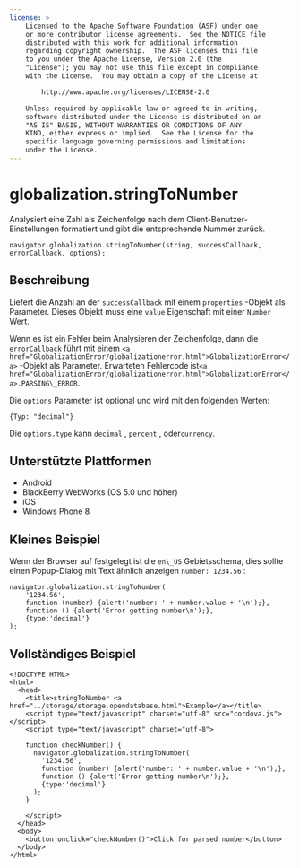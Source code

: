 ```yaml
---
license: >
    Licensed to the Apache Software Foundation (ASF) under one
    or more contributor license agreements.  See the NOTICE file
    distributed with this work for additional information
    regarding copyright ownership.  The ASF licenses this file
    to you under the Apache License, Version 2.0 (the
    "License"); you may not use this file except in compliance
    with the License.  You may obtain a copy of the License at

        http://www.apache.org/licenses/LICENSE-2.0

    Unless required by applicable law or agreed to in writing,
    software distributed under the License is distributed on an
    "AS IS" BASIS, WITHOUT WARRANTIES OR CONDITIONS OF ANY
    KIND, either express or implied.  See the License for the
    specific language governing permissions and limitations
    under the License.
---
```


# globalization.stringToNumber

Analysiert eine Zahl als Zeichenfolge nach dem Client-Benutzer-Einstellungen formatiert und gibt die entsprechende Nummer zurück.

    navigator.globalization.stringToNumber(string, successCallback, errorCallback, options);
    

## Beschreibung

Liefert die Anzahl an der `successCallback` mit einem `properties` -Objekt als Parameter. Dieses Objekt muss eine `value` Eigenschaft mit einer `Number` Wert.

Wenn es ist ein Fehler beim Analysieren der Zeichenfolge, dann die `errorCallback` führt mit einem `<a href="GlobalizationError/globalizationerror.html">GlobalizationError</a>` -Objekt als Parameter. Erwarteten Fehlercode ist`<a href="GlobalizationError/globalizationerror.html">GlobalizationError</a>.PARSING\_ERROR`.

Die `options` Parameter ist optional und wird mit den folgenden Werten:

    {Typ: "decimal"}
    

Die `options.type` kann `decimal` , `percent` , oder`currency`.

## Unterstützte Plattformen

*   Android
*   BlackBerry WebWorks (OS 5.0 und höher)
*   iOS
*   Windows Phone 8

## Kleines Beispiel

Wenn der Browser auf festgelegt ist die `en\_US` Gebietsschema, dies sollte einen Popup-Dialog mit Text ähnlich anzeigen `number: 1234.56` :

    navigator.globalization.stringToNumber(
        '1234.56',
        function (number) {alert('number: ' + number.value + '\n');},
        function () {alert('Error getting number\n');},
        {type:'decimal'}
    );
    

## Vollständiges Beispiel

    <!DOCTYPE HTML>
    <html>
      <head>
        <title>stringToNumber <a href="../storage/storage.opendatabase.html">Example</a></title>
        <script type="text/javascript" charset="utf-8" src="cordova.js"></script>
        <script type="text/javascript" charset="utf-8">
    
        function checkNumber() {
          navigator.globalization.stringToNumber(
            '1234.56',
            function (number) {alert('number: ' + number.value + '\n');},
            function () {alert('Error getting number\n');},
            {type:'decimal'}
          );
        }
    
        </script>
      </head>
      <body>
        <button onclick="checkNumber()">Click for parsed number</button>
      </body>
    </html>